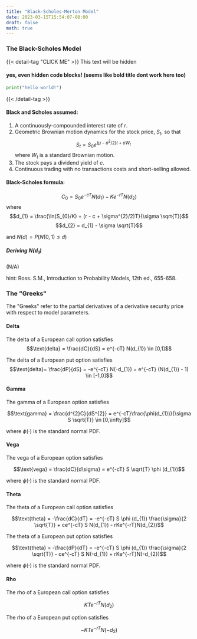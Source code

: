 ```yaml
---
title: "Black-Scholes-Merton Model"
date: 2023-03-15T15:54:07-08:00
draft: false
math: true
---
```


### The Black-Scholes Model

{{< detail-tag "CLICK ME" >}}
This text will be hidden

#### yes, even hidden code blocks! (seems like bold title dont work here too)

```python
print("hello world!")
```
{{< /detail-tag >}}

#### Black and Scholes assumed:
1. A continuously-compounded interest rate of $r$.
2. Geometric Brownian motion dynamics for the stock price, $S_{t}$, so that
$$S_{t} = S_{0} e^{(\mu - \sigma^{2}/2)t + \sigma W_{t}}$$
where $W_{t}$ is a standard Brownian motion.
3. The stock pays a dividend yield of $c$.
4. Continuous trading with no transactions costs and short-selling allowed.

#### Black-Scholes formula:
$$C_{0} = S_{0} e^{-cT}N(d_{1}) - K e^{-rT}N(d_{2})$$
where
$$d_{1} = \frac{\ln(S_{0}/K) + (r - c + \sigma^{2}/2)T}{\sigma \sqrt{T}}$$
$$d_{2} = d_{1} - \sigma \sqrt{T}$$

and $N(d) = P(N(0,1) \le d)$

##### Deriving $N(d_1)$

(N/A)

hint: Ross. S.M., Introduction to Probability Models, 12th ed., 655-658.

### The "Greeks"

The "Greeks" refer to the partial derivatives of a derivative security price with respect to model parameters.

#### Delta

The delta of a European call option satisfies
$$\text{delta} = \frac{dC}{dS} = e^{-cT} N(d_{1}) \in [0,1]$$

The delta of a European put option satisfies
$$\text{delta}= \frac{dP}{dS} = -e^{-cT} N(-d_{1}) = e^{-cT} (N(d_{1}) - 1) \in [-1,0]$$

#### Gamma

The gamma of a European option satisfies

$$\text{gamma} = \frac{d^{2}C}{dS^{2}} = e^{-cT}\frac{\phi(d_{1})}{\sigma S \sqrt{T}} \in [0,\infty]$$

where $\phi(\cdot)$ is the standard normal PDF.

#### Vega

The vega of a European option satisfies

$$\text{vega} = \frac{dC}{d\sigma} = e^{-cT} S \sqrt{T} \phi (d_{1})$$

where $\phi(\cdot)$ is the standard normal PDF.

#### Theta

The theta of a European call option satisfies

$$\text{theta} = -\frac{dC}{dT} = -e^{-cT} S \phi (d_{1}) \frac{\sigma}{2 \sqrt{T}} + ce^{-cT} S N(d_{1}) - rKe^{-rT}N(d_{2})$$

The theta of a European put option satisfies

$$\text{theta} = -\frac{dP}{dT} = -e^{-cT} S \phi (d_{1}) \frac{\sigma}{2 \sqrt{T}} - ce^{-cT} S N(-d_{1}) + rKe^{-rT}N(-d_{2})$$

where $\phi(\cdot)$ is the standard normal PDF.

#### Rho

The rho of a European call option satisfies

$$KTe^{-rT}N(d_{2})$$

The rho of a European put option satisfies

$$-KTe^{-rT}N(-d_{2})$$
